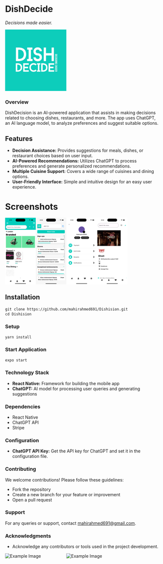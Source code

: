 # DishDecide

*Decisions made easier.*

<img src="assets/logo4.png" alt="Example Image" width="200" />

### Overview

DishDecision is an AI-powered application that assists in making decisions related to choosing dishes, restaurants, and more. The app uses ChatGPT, an AI language model, to analyze preferences and suggest suitable options.

## Features

- **Decision Assistance:** Provides suggestions for meals, dishes, or restaurant choices based on user input.
- **AI-Powered Recommendations:** Utilizes ChatGPT to process preferences and generate personalized recommendations.
- **Multiple Cuisine Support:** Covers a wide range of cuisines and dining options.
- **User-Friendly Interface:** Simple and intuitive design for an easy user experience.

# Screenshots

<div style="display: flex; flex-direction: row;">
    <img src="assets/homescreen.png" alt="Example Image" width="100" />
    <img src="assets/rewards.png" alt="Example Image" width="100" />
    <img src="assets/profile.png" alt="Example Image" width="100" />
    <img src="assets/elvet.png" alt="Example Image" width="100" />
</div>

## Installation

```
git clone https://github.com/mahirahmed691/Dishision.git
cd Dishision
```

### Setup

```
yarn install
```

### Start Application

```
expo start
```

### Technology Stack

- **React Native:** Framework for building the mobile app
- **ChatGPT:** AI model for processing user queries and generating suggestions

### Dependencies

- React Native
- ChatGPT API
- Stripe
  
### Configuration

- **ChatGPT API Key:** Get the API key for ChatGPT and set it in the configuration file.

### Contributing

We welcome contributions! Please follow these guidelines:

- Fork the repository
- Create a new branch for your feature or improvement
- Open a pull request

### Support

For any queries or support, contact [mahirahmed691@gmail.com](mailto:mahirahmed691@gmail.com).

### Acknowledgments

- Acknowledge any contributors or tools used in the project development.

<div style="display: flex; flex-direction: row;">
    <img src="https://media.licdn.com/dms/image/C4E03AQHtqec7iPC0XQ/profile-displayphoto-shrink_400_400/0/1656085518557?e=1704931200&v=beta&t=9zwk4-7giJLHcRSOcrZsG1ea5Y5fkHP5bD5FXYQ7LX8" alt="Example Image" width="200" />
    <img src="https://media.licdn.com/dms/image/C5603AQHrZrhA1Us7qA/profile-displayphoto-shrink_800_800/0/1517398677029?e=1704931200&v=beta&t=Ja7jfPIwnFbgBVfD-_yl4PaLEqI5mfjXgRtLVEz13D4" alt="Example Image" width="200" />
</div>
